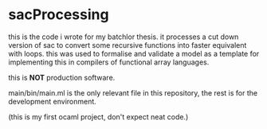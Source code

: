 # sacProcessing
this is the code i wrote for my batchlor thesis.
it processes a cut down version of sac to convert some recursive functions into faster equivalent with loops.
this was used to formalise and validate a model as a template for implementing this in compilers of functional array languages.

this is **NOT** production software. 


main/bin/main.ml is the only relevant file in this repository, the rest is for the development environment.

(this is my first ocaml project, don't expect neat code.)
